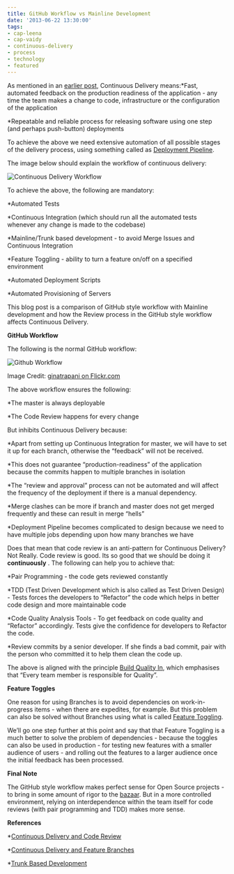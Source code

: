 ```yaml
---
title: GitHub Workflow vs Mainline Development
date: '2013-06-22 13:30:00'
tags:
- cap-leena
- cap-vaidy
- continuous-delivery
- process
- technology
- featured
---
```


As mentioned in an 
[earlier post](http://www.multunus.com/2012/05/introduction-to-continuous-delivery/), Continuous Delivery means:*Fast, automated feedback on the production readiness of the application - any time the team makes a change to code, infrastructure or the configuration of the application

    
*Repeatable and reliable process for releasing software using one step (and perhaps push-button) deployments

To achieve the above we need extensive automation of all possible stages of the delivery process, using something called as 
[Deployment Pipeline](http://martinfowler.com/bliki/DeploymentPipeline.html).

The image below should explain the workflow of continuous delivery:


![Continuous Delivery Workflow](https://s3.amazonaws.com/multunus-images/cd_workflow.png)

To achieve the above, the following are mandatory:


*Automated Tests

    
*Continuous Integration (which should run all the automated tests whenever any change is made to the codebase)

    
*Mainline/Trunk based development - to avoid Merge Issues and Continuous Integration

    
*Feature Toggling - ability to turn a feature on/off on a specified environment

    
*Automated Deployment Scripts

    
*Automated Provisioning of Servers

This blog post is a comparison of GitHub style workflow with Mainline development and how the Review process in the GitHub style workflow affects Continuous Delivery.


**GitHub Workflow**


The following is the normal GitHub workflow:


![Github Workflow](http://farm5.staticflickr.com/4012/4702060815_b21642330a_o.jpg)

Image Credit: 
[ginatrapani on Flickr.com](http://www.flickr.com/photos/ginatrapani/4702060815/)

The above workflow ensures the following:


*The master is always deployable

    
*The Code Review happens for every change

But inhibits Continuous Delivery because:


*Apart from setting up Continuous Integration for master, we will have to set it up for each branch, otherwise the “feedback” will not be received.

    
*This does not guarantee “production-readiness” of the application because the commits happen to multiple branches in isolation

    
*The “review and approval” process can not be automated and will affect the frequency of the deployment if there is a manual dependency.

    
*Merge clashes can be more if branch and master does not get merged frequently and these can result in merge “hells”

    
*Deployment Pipeline becomes complicated to design because we need to have multiple jobs depending upon how many branches we have

Does that mean that code review is an anti-pattern for Continuous Delivery? Not Really. Code review is good. Its so good that we should be doing it 
**continuously**
. The following can help you to achieve that:


*Pair Programming - the code gets reviewed constantly

    
*TDD (Test Driven Development which is also called as Test Driven Design) - Tests forces the developers to “Refactor” the code which helps in better code design and more maintainable code

    
*Code Quality Analysis Tools - To get feedback on code quality and “Refactor” accordingly. Tests give the confidence for developers to Refactor the code.

    
*Review commits by a senior developer. If she finds a bad commit, pair with the person who committed it to help them clean the code up.

The above is aligned with the principle 
[Build Quality In](http://java.dzone.com/articles/8-principles-continuous), which emphasises that “Every team member is responsible for Quality”.


**Feature Toggles**


One reason for using Branches is to avoid dependencies on work-in-progress items - when there are expedites, for example. But this problem can also be solved without Branches using what is called 
[Feature Toggling](http://martinfowler.com/bliki/FeatureToggle.html).

We’ll go one step further at this point and say that that Feature Toggling is a much better to solve the problem of dependencies - because the toggles can also be used in production - for testing new features with a smaller audience of users - and rolling out the features to a larger audience once the initial feedback has been processed.


**Final Note**


The GitHub style workflow makes perfect sense for Open Source projects - to bring in some amount of rigor to the 
[bazaar](http://www.catb.org/esr/writings/homesteading/cathedral-bazaar/). But in a more controlled environment, relying on interdependence within the team itself for code reviews (with pair programming and TDD) makes more sense.


**References**



*[Continuous Delivery and Code Review](https://groups.google.com/forum/?fromgroups#!topic/continuousdelivery/LIJ1nva9Oas)

    
*[Continuous Delivery and Feature Branches](http://continuousdelivery.com/2011/07/on-dvcs-continuous-integration-and-feature-branches/)

    
*[Trunk Based Development](http://paulhammant.com/2013/04/05/what-is-trunk-based-development/)
